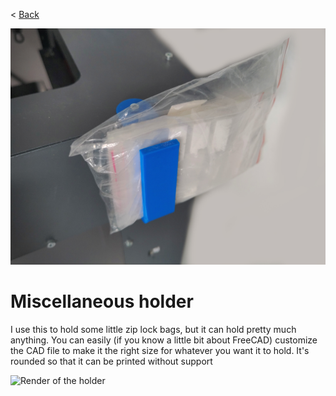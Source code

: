 < [Back](../README.md)

![Photo of the holder](../images/bag-holder.jpg)

# Miscellaneous holder

I use this to hold some little zip lock bags, but it can hold pretty much anything. 
You can easily (if you know a little bit about FreeCAD) customize the CAD file to make it the right size for whatever you want it to hold.
It's rounded so that it can be printed without support

![Render of the holder](../images/renders/bag-holder.jpg)
